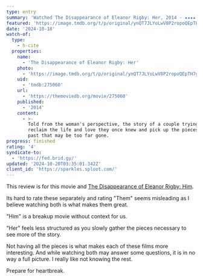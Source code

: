 ```yaml
---
type: entry
summary: 'Watched The Disappearance of Eleanor Rigby: Her, 2014 - ★★★★'
featured: 'https://image.tmdb.org/t/p/original/ynQT7JLYoLwV8P2ropoQEpTH7gG.jpg'
date: '2024-10-18'
watch-of:
  type:
    - h-cite
  properties:
    name:
      - 'The Disappearance of Eleanor Rigby: Her'
    photo:
      - 'https://image.tmdb.org/t/p/original/ynQT7JLYoLwV8P2ropoQEpTH7gG.jpg'
    uid:
      - 'tmdb:275060'
    url:
      - 'https://themoviedb.org/movie/275060'
    published:
      - '2014'
    content:
      - >-
        Told from the woman's perspective, the story of a couple trying to
        reclaim the life and love they once knew and pick up the pieces of a
        past that may be too far gone.
progress: finished
rating: '4'
syndicate-to:
  - 'https://fed.brid.gy/'
updated: '2024-10-20T03:35:01.342Z'
client_id: 'https://sparkles.sploot.com/'
---
```

This review is for this movie and [The Disappearance of Eleanor Rigby: Him](/watched/1729395078-the-disappearance-of-eleanor-rigby-him-2014/).

Its hard to rate these separately and rating "Them" seems misleading as I believe watching both is what makes them great.

"Him" is a breakup movie without context for us.

"Her" feels less structured as you slowly gather the pieces necessary to see more of the story.

Not having all the pieces is what makes each of these films more interesting. And while watching both may answer some questions, it is in no way a full picture. I really like not knowing the rest.

Prepare for heartbreak.
